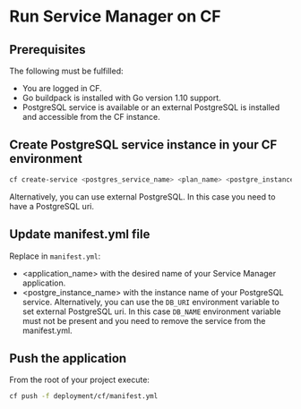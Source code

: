 # Run Service Manager on CF

## Prerequisites

The following must be fulfilled:

* You are logged in CF.
* Go buildpack is installed with Go version 1.10 support.
* PostgreSQL service is available or an external PostgreSQL is installed and accessible from the CF instance.

## Create PostgreSQL service instance in your CF environment

```sh
cf create-service <postgres_service_name> <plan_name> <postgre_instance_name>
```

Alternatively, you can use external PostgreSQL. In this case you need to have a PostgreSQL uri.

## Update manifest.yml file

Replace in `manifest.yml`:

* <application_name> with the desired name of your Service Manager application.
* <postgre_instance_name> with the instance name of your PostgreSQL service. Alternatively, you can use the `DB_URI` environment variable to set external PostgreSQL uri. In this case `DB_NAME` environment variable must not be present and you need to remove the service from the manifest.yml.

## Push the application

From the root of your project execute:

```sh
cf push -f deployment/cf/manifest.yml
```
